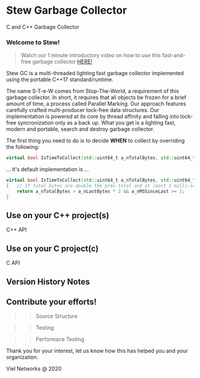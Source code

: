 # Stew Garbage Collector
C and C++ Garbage Collector


### Welcome to Stew!

> Watch our 1 minute introductory video on how to use this fast-and-free garbage collector [HERE!](http://www.yahoo.com) 

Stew GC is a multi-threaded lighting fast garbage collector implemented using the portable C++17 standard/runtime.

The name S-T-e-W comes from Stop-The-World, a requirement of this garbage collector. In short, it requires that all objects be frozen for a brief amount of time, a process called Parallel Marking. Our approach features carefully crafted multi-producer lock-free data structures. Our implementation is powered at its core by thread affinity and falling into lock-free syncronization only as a back up. What you get is a lighting fast, modern and portable, search and destroy garbage collector.

The first thing you need to do is to decide **WHEN** to collect by overriding the following:

```c++
virtual bool IsTimeToCollect(std::uint64_t a_nTotalBytes, std::uint64_t a_nLastBytes, std::uint64_t a_nMSSinceLast)
```

... it's default implementation is ...

```c++
virtual bool IsTimeToCollect(std::uint64_t a_nTotalBytes, std::uint64_t a_nLastBytes, std::uint64_t a_nMSSinceLast)
{   // If total bytes are double the prev total and at least 1 milli-second has passed then collect
    return a_nTotalBytes > a_nLastBytes * 2 && a_nMSSinceLast >= 1;
}
```

Use on your C++ project(s)
--------------------------

C++ API

Use on your C project(c)
------------------------

C API

Version History Notes
---------------------

Contribute your efforts!
------------------------

>> Source Structure

>> Testing

>> Performace Testing

Thank you for your interest, let us know how this has helped you and your organization.

Viel Networks @ 2020

